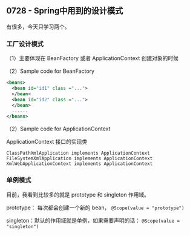 ## 0728 - Spring中用到的设计模式

有很多，今天只学习两个。

### 工厂设计模式
（1）主要体现在 BeanFactory 或者 ApplicationContext 创建对象的时候

（2）Sample code for BeanFactory

```xml 
<beans>
  <bean id="id1" class ="...">
  </bean>
  <bean id="id2" class ="...">
  </bean>
  ......
</beans>
```

（2）Sample code for ApplicationContext

ApplicationContext 接口的实现类

```
ClassPathXmlApplication implements ApplicationContext
FileSystemXmlApplication implements ApplicationContext
XmlWebApplicationContext implements ApplicationContext
```

###  单例模式

目前，我看到比较多的就是 prototype 和 singleton 作用域。

prototype： 每次都会创建一个新的 bean， `@Scope(value = "prototype")`

singleton：默认的作用域就是单例，如果需要声明的话：  `@Scope(value = "singleton")`
